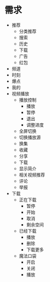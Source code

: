 # 需求

- 推荐
    - 分类推荐
    - 搜索
    - 历史
    - 下载
    - 广告
    - 红包
- 频道
- 时刻
- 爆点
- 我的
- 视频播放
    - 播放控制
        - 播放
        - 暂停
        - 退出
        - 调整进度
    - 全屏切换
    - 切换播放源
    - 换集
    - 收藏
    - 分享
    - 下载
    - 显示简介
    - 相关视频推荐
    - 评论
    - 举报
- 下载
    - 正在下载
        - 暂停
        - 开始
        - 取消
        - 剩余空间
    - 已经下载
        - 播放
        - 删除
        - 下载更多
    - 魔法口袋
        - 开启
        - 关闭
        - 播放
